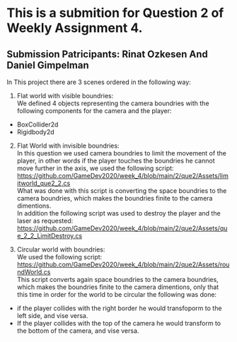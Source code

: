 <h1 class="code-line" data-line-start=0 data-line-end=1 ><a id="This_is_a_submition_for_Question_2_of_Weekly_Assignment_4_0"></a>This is a submition for Question 2 of Weekly Assignment 4.</h1>
<h2 class="code-line" data-line-start=1 data-line-end=2 ><a id="Submission_Patricipants_Rinat_Ozkesen_And_Daniel_Gimpelman_1"></a>Submission Patricipants: Rinat Ozkesen And Daniel Gimpelman</h2>
<p class="has-line-data" data-line-start="3" data-line-end="4">In This project there are 3 scenes ordered in the following way:</p>
<ol>
<li class="has-line-data" data-line-start="4" data-line-end="6">Flat world with visible boundries:<br>
We defined 4 objects representing the camera boundries with the following components for the camera and the player:</li>
</ol>
<ul>
<li class="has-line-data" data-line-start="6" data-line-end="7">BoxCollider2d</li>
<li class="has-line-data" data-line-start="7" data-line-end="8">Rigidbody2d</li>
</ul>
<ol start="2">
<li class="has-line-data" data-line-start="8" data-line-end="15">
<p class="has-line-data" data-line-start="8" data-line-end="14">Flat World with invisible boundries:<br>
In this question we used camera boundries to limit the movement of the player, in other words if the player touches the boundries he cannot move further in the axis, we used the following script:<br>
<a href="https://github.com/GameDev2020/week_4/blob/main/2/que2/Assets/limitworld_que2_2.cs">https://github.com/GameDev2020/week_4/blob/main/2/que2/Assets/limitworld_que2_2.cs</a><br>
What was done with this script is converting the space boundries to the camera boundries, which makes the boundries finite to the camera dimentions.<br>
In addition the following script was used to destroy the player and the laser as requested:<br>
<a href="https://github.com/GameDev2020/week_4/blob/main/2/que2/Assets/que_2_2_LimitDestroy.cs">https://github.com/GameDev2020/week_4/blob/main/2/que2/Assets/que_2_2_LimitDestroy.cs</a></p>
</li>
<li class="has-line-data" data-line-start="15" data-line-end="19">
<p class="has-line-data" data-line-start="15" data-line-end="19">Circular world with boundries:<br>
We used the following script:<br>
<a href="https://github.com/GameDev2020/week_4/blob/main/2/que2/Assets/roundWorld.cs">https://github.com/GameDev2020/week_4/blob/main/2/que2/Assets/roundWorld.cs</a><br>
This script converts again space boundries to the camera boundries, which makes the boundries finite to the camera dimentions, only that this time in order for the world to be circular the following was done:</p>
</li>
</ol>
<ul>
<li class="has-line-data" data-line-start="19" data-line-end="20">if the player collides with the right border he would transfoporm to the left side, and vise versa.</li>
<li class="has-line-data" data-line-start="20" data-line-end="21">If the player collides with the top of the camera he would transform to the bottom of the camera, and vise versa.</li>
</ul>
